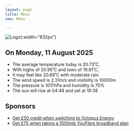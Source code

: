 ```yaml
---
layout: page
title: Menu
seo: Menu

---
```


![Logo](/images/logo.jpg){:width="832px"}

<!-- weather_marker starts -->
## On Monday, 11 August 2025

- The average temperature today is 20.73˚C,
- With highs of 20.95˚C and lows of 19.91˚C,
- It may feel like 20.69˚C with moderate rain
- The wind speed is 2.31m/s and visibility is 10000m
- The pressure is 1017hPa and humidity is 70%
- The sun will rise at 04:48 and set at 19:38

<!-- weather_marker ends -->

## Sponsors

- [Get £50 credit when switching to Octopus Energy](https://bit.ly/3oD1nnS)
- [Get £75 when taking a 1000mb YouFibre broadband plan](https://aklam.io/91zWhU?)

